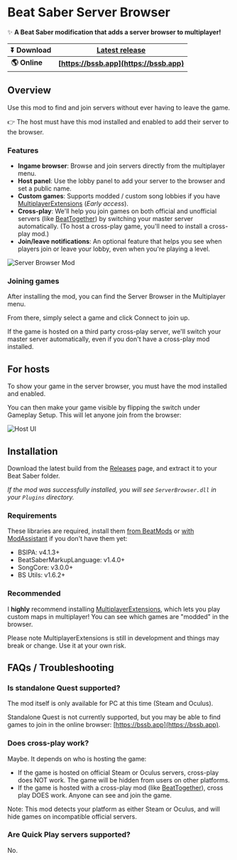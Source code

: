 # Beat Saber Server Browser
✨ **A Beat Saber modification that adds a server browser to multiplayer!**

|**⏬ Download**|**[Latest release](https://github.com/roydejong/BeatSaberServerBrowser/releases/latest)**|
|---|---|
|**🌎 Online**|**[https://bssb.app](https://bssb.app)**|

## Overview
Use this mod to find and join servers without ever having to leave the game.

👉 The host must have this mod installed and enabled to add their server to the browser.

### Features
- **Ingame browser**: Browse and join servers directly from the multiplayer menu.
- **Host panel**: Use the lobby panel to add your server to the browser and set a public name.
- **Custom games**: Supports modded / custom song lobbies if you have [MultiplayerExtensions](https://github.com/Zingabopp/MultiplayerExtensions) (*Early access*).
- **Cross-play**: We'll help you join games on both official and unofficial servers (like [BeatTogether](https://discord.com/invite/gezGrFG4tz)) by switching your master server automatically. (To host a cross-play game, you'll need to install a cross-play mod.)
- **Join/leave notifications**: An optional feature that helps you see when players join or leave your lobby, even when you're playing a level.

![Server Browser Mod](https://user-images.githubusercontent.com/6772638/99152221-b64c2b00-26a0-11eb-8311-b061ab1a12ef.png)

### Joining games
After installing the mod, you can find the Server Browser in the Multiplayer menu.

From there, simply select a game and click Connect to join up.

If the game is hosted on a third party cross-play server, we'll switch your master server automatically, even if you don't have a cross-play mod installed.

## For hosts
To show your game in the server browser, you must have the mod installed and enabled. 

You can then make your game visible by flipping the switch under Gameplay Setup. This will let anyone join from the browser:

![Host UI](https://user-images.githubusercontent.com/6772638/99152182-77b67080-26a0-11eb-9bff-d9ccbdd9f883.png)

## Installation
Download the latest build from the [Releases](https://github.com/roydejong/BeatSaberServerBrowser/releases) page, and extract it to your Beat Saber folder.

*If the mod was successfully installed, you will see `ServerBrowser.dll` in your `Plugins` directory.*

### Requirements
These libraries are required, install them [from BeatMods](https://beatmods.com/#/mods) or [with ModAssistant](https://github.com/Assistant/ModAssistant) if you don't have them yet:

- BSIPA: v4.1.3+
- BeatSaberMarkupLanguage: v1.4.0+
- SongCore: v3.0.0+
- BS Utils: v1.6.2+

### Recommended
I **highly** recommend installing [MultiplayerExtensions](https://github.com/Zingabopp/MultiplayerExtensions), which lets you play custom maps in multiplayer! You can see which games are "modded" in the browser.

Please note MultiplayerExtensions is still in development and things may break or change. Use it at your own risk.

## FAQs / Troubleshooting

### Is standalone Quest supported?
The mod itself is only available for PC at this time (Steam and Oculus).

Standalone Quest is not currently supported, but you may be able to find games to join in the online browser: [https://bssb.app](https://bssb.app).

### Does cross-play work?
Maybe. It depends on who is hosting the game:

- If the game is hosted on official Steam or Oculus servers, cross-play does NOT work. The game will be hidden from users on other platforms.
- If the game is hosted with a cross-play mod (like [BeatTogether](https://discord.com/invite/gezGrFG4tz)), cross play DOES work. Anyone can see and join the game.

Note: This mod detects your platform as either Steam or Oculus, and will hide games on incompatible official servers.

### Are Quick Play servers supported?
No.
